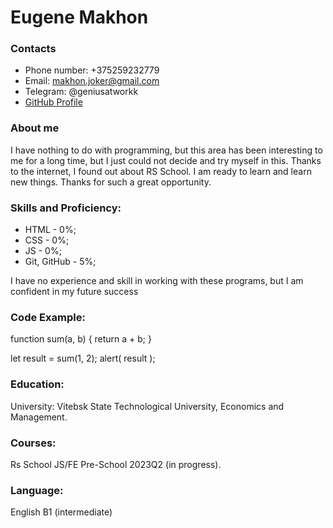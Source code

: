 # Eugene Makhon

### Contacts
* Phone number: +375259232779
* Email: makhon.joker@gmail.com
* Telegram: @geniusatworkk
* [GitHub Profile](https://github.com/gorgeousmakhonas)
### About me
I have nothing to do with programming, but this area has been interesting to me for a long time, but I just could not decide and try myself in this. Thanks to the internet, I found out about RS School. I am ready to learn and learn new things. Thanks for such a great opportunity.

### Skills and Proficiency:
* HTML - 0%;
* CSS - 0%;
* JS - 0%;
* Git, GitHub - 5%;
  
I have no experience and skill in working with these programs, but I am confident in my future success

### Code Example:
function sum(a, b) {
  return a + b;
}

let result = sum(1, 2);
alert( result );
### Education:
University: Vitebsk State Technological University, Economics and Management.
### Courses: 
Rs School JS/FE Pre-School 2023Q2 (in progress).
### Language:
English B1 (intermediate)

